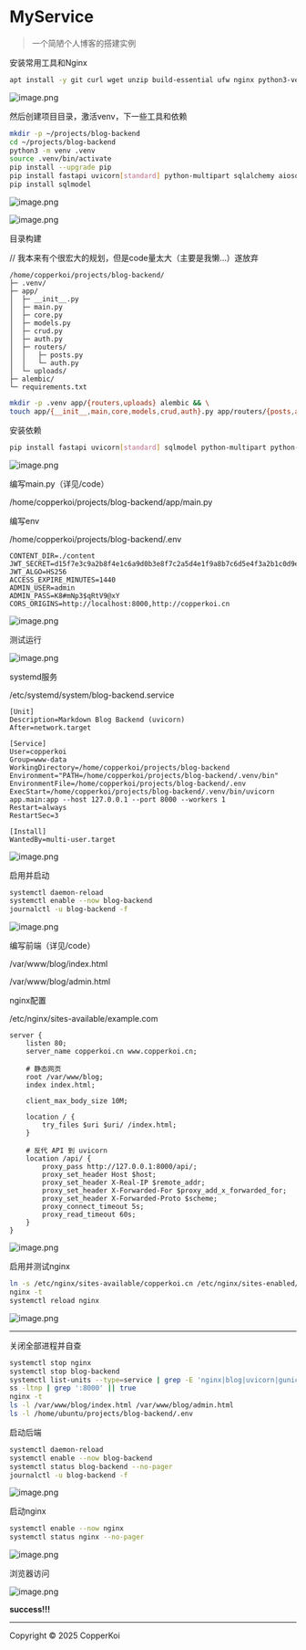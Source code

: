 # MyService

> 一个简陋个人博客的搭建实例

安装常用工具和Nginx

```bash
apt install -y git curl wget unzip build-essential ufw nginx python3-venv python3-pip
```

![image.png](image.png)

然后创建项目目录，激活venv，下一些工具和依赖

```bash
mkdir -p ~/projects/blog-backend
cd ~/projects/blog-backend
python3 -m venv .venv
source .venv/bin/activate
pip install --upgrade pip
pip install fastapi uvicorn[standard] python-multipart sqlalchemy aiosqlite jose passlib[bcrypt] pydantic sqlalchemy-utils
pip install sqlmodel
```

![image.png](image%201.png)

![image.png](image%202.png)

目录构建

// 我本来有个很宏大的规划，但是code量太大（主要是我懒…）遂放弃

```
/home/copperkoi/projects/blog-backend/
├─ .venv/
├─ app/
│  ├─ __init__.py
│  ├─ main.py
│  ├─ core.py
│  ├─ models.py
│  ├─ crud.py
│  ├─ auth.py
│  ├─ routers/
│  │   ├─ posts.py
│  │   └─ auth.py
│  └─ uploads/
├─ alembic/
└─ requirements.txt
```

```bash
mkdir -p .venv app/{routers,uploads} alembic && \
touch app/{__init__,main,core,models,crud,auth}.py app/routers/{posts,auth}.py requirements.txt
```

安装依赖

```bash
pip install fastapi uvicorn[standard] sqlmodel python-multipart python-jose passlib[bcrypt] aiofiles python-dotenv Pillow
```

![image.png](image%203.png)

编写main.py（详见/code）

/home/copperkoi/projects/blog-backend/app/main.py

编写env

/home/copperkoi/projects/blog-backend/.env

```
CONTENT_DIR=./content
JWT_SECRET=d15f7e3c9a2b8f4e1c6a9d0b3e8f7c2a5d4e1f9a8b7c6d5e4f3a2b1c0d9e8f7a
JWT_ALGO=HS256
ACCESS_EXPIRE_MINUTES=1440
ADMIN_USER=admin
ADMIN_PASS=K8#mNp3$qRtV9@xY
CORS_ORIGINS=http://localhost:8000,http://copperkoi.cn
```

![image.png](image%204.png)

测试运行

![image.png](image%205.png)

systemd服务

/etc/systemd/system/blog-backend.service

```
[Unit]
Description=Markdown Blog Backend (uvicorn)
After=network.target

[Service]
User=copperkoi
Group=www-data
WorkingDirectory=/home/copperkoi/projects/blog-backend
Environment="PATH=/home/copperkoi/projects/blog-backend/.venv/bin"
EnvironmentFile=/home/copperkoi/projects/blog-backend/.env
ExecStart=/home/copperkoi/projects/blog-backend/.venv/bin/uvicorn app.main:app --host 127.0.0.1 --port 8000 --workers 1
Restart=always
RestartSec=3

[Install]
WantedBy=multi-user.target
```

![image.png](image%206.png)

启用并启动

```bash
systemctl daemon-reload
systemctl enable --now blog-backend
journalctl -u blog-backend -f
```

![image.png](image%207.png)

编写前端（详见/code）

/var/www/blog/index.html

/var/www/blog/admin.html

nginx配置

/etc/nginx/sites-available/example.com

```
server {
    listen 80;
    server_name copperkoi.cn www.copperkoi.cn;

    # 静态网页
    root /var/www/blog;
    index index.html;

    client_max_body_size 10M;

    location / {
        try_files $uri $uri/ /index.html;
    }

    # 反代 API 到 uvicorn
    location /api/ {
        proxy_pass http://127.0.0.1:8000/api/;
        proxy_set_header Host $host;
        proxy_set_header X-Real-IP $remote_addr;
        proxy_set_header X-Forwarded-For $proxy_add_x_forwarded_for;
        proxy_set_header X-Forwarded-Proto $scheme;
        proxy_connect_timeout 5s;
        proxy_read_timeout 60s;
    }
}
```

![image.png](image%208.png)

启用并测试nginx

```bash
ln -s /etc/nginx/sites-available/copperkoi.cn /etc/nginx/sites-enabled/
nginx -t
systemctl reload nginx
```

![image.png](image%209.png)

---

关闭全部进程并自查

```bash
systemctl stop nginx
systemctl stop blog-backend
systemctl list-units --type=service | grep -E 'nginx|blog|uvicorn|gunicorn' || true
ss -ltnp | grep ':8000' || true
nginx -t
ls -l /var/www/blog/index.html /var/www/blog/admin.html
ls -l /home/ubuntu/projects/blog-backend/.env
```

启动后端

```bash
systemctl daemon-reload
systemctl enable --now blog-backend
systemctl status blog-backend --no-pager
journalctl -u blog-backend -f
```

![image.png](image%2010.png)

启动nginx

```bash
systemctl enable --now nginx
systemctl status nginx --no-pager
```

![image.png](image%2011.png)

浏览器访问

![image.png](image%2012.png)

<aside>

**success!!!**

---

Copyright © 2025 CopperKoi

</aside>
